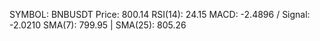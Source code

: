 SYMBOL: BNBUSDT
Price: 800.14
RSI(14): 24.15
MACD: -2.4896 / Signal: -2.0210
SMA(7): 799.95 | SMA(25): 805.26
